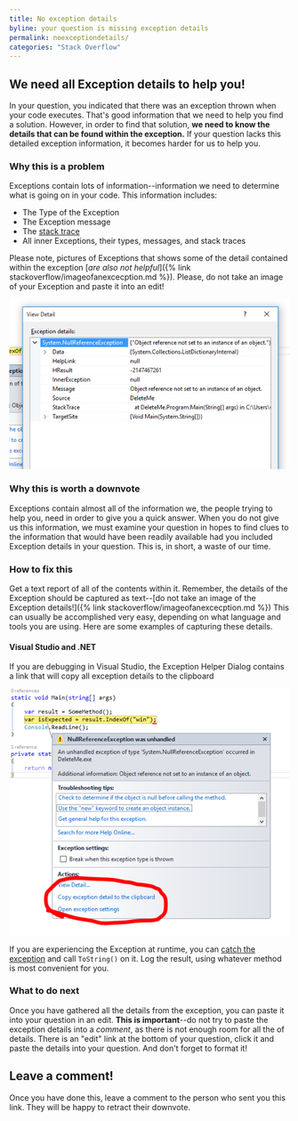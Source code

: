 ```yaml
---
title: No exception details
byline: your question is missing exception details
permalink: noexceptiondetails/
categories: "Stack Overflow"
---
```

## We need all Exception details to help you!
In your question, you indicated that there was an exception thrown when your code executes. That's good information that we need to help you find a solution. However, in order to find that solution, **we need to know the details that can be found within the exception.** If your question lacks this detailed exception information, it becomes harder for us to help you.

### Why this is a problem
Exceptions contain lots of information--information we need to determine what is going on in your code. This information includes:

* The Type of the Exception
* The Exception message
* The [stack trace](https://en.wikipedia.org/wiki/Stack_trace)
* All inner Exceptions, their types, messages, and stack traces

Please note, pictures of Exceptions that shows some of the detail contained within the exception [_are also not helpful_]({% link stackoverflow/imageofanexcecption.md %}). Please, do not take an image of your Exception and paste it into an edit!

![Viewing the details of the exception](/images/stackoverflow/exceptionimage3.PNG)

### Why this is worth a downvote
Exceptions contain almost all of the information we, the people trying to help you, need in order to give you a quick answer. When you do not give us this information, we must examine your question in hopes to find clues to the information that would have been readily available had you included Exception details in your question. This is, in short, a waste of our time.

### How to fix this
Get a text report of all of the contents within it. Remember, the details of the Exception should be captured as text--[do not take an image of the Exception details!]({% link stackoverflow/imageofanexcecption.md %}) This can usually be accomplished very easy, depending on what language and tools you are using. Here are some examples of capturing these details.

#### Visual Studio and .NET

If you are debugging in Visual Studio, the Exception Helper Dialog contains a link that will copy all exception details to the clipboard

![The link to copy exception details to the clipboard on the exception helper dialog](/images/stackoverflow/exceptionimage2.PNG)

If you are experiencing the Exception at runtime, you can [catch the exception](http://stackoverflow.com/questions/9526139/how-to-catch-exceptions) and call `ToString()` on it. Log the result, using whatever method is most convenient for you.

### What to do next
Once you have gathered all the details from the exception, you can paste it into your question in an edit. **This is important**--do not try to paste the exception details into a _comment_, as there is not enough room for all the of details. There is an "edit" link at the bottom of your question, click it and paste the details into your question. And don't forget to format it!

## Leave a comment!
Once you have done this, leave a comment to the person who sent you this link. They will be happy to retract their downvote.
